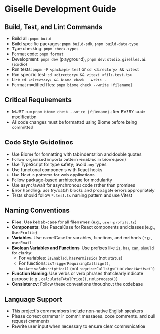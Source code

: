 # Giselle Development Guide

## Build, Test, and Lint Commands
- Build all: `pnpm build`
- Build specific packages: `pnpm build-sdk`, `pnpm build-data-type`
- Type checking: `pnpm check-types`
- Format code: `pnpm format`
- Development: `pnpm dev` (playground), `pnpm dev:studio.giselles.ai` (studio)
- Run tests: `pnpm -F <package> test` or `cd <directory> && vitest`
- Run specific test: `cd <directory> && vitest <file.test.ts>`
- Lint: `cd <directory> && biome check --write .`
- Format modified files: `pnpm biome check --write [filename]`

## Critical Requirements
- MUST run `pnpm biome check --write [filename]` after EVERY code modification
- All code changes must be formatted using Biome before being committed

## Code Style Guidelines
- Use Biome for formatting with tab indentation and double quotes
- Follow organized imports pattern (enabled in biome.json)
- Use TypeScript for type safety; avoid `any` types
- Use functional components with React hooks
- Use Next.js patterns for web applications
- Follow package-based architecture for modularity
- Use async/await for asynchronous code rather than promises
- Error handling: use try/catch blocks and propagate errors appropriately
- Tests should follow `*.test.ts` naming pattern and use Vitest

## Naming Conventions
- **Files**: Use kebab-case for all filenames (e.g., `user-profile.ts`)
- **Components**: Use PascalCase for React components and classes (e.g., `UserProfile`)
- **Variables**: Use camelCase for variables, functions, and methods (e.g., `userEmail`)
- **Boolean Variables and Functions**: Use prefixes like `is`, `has`, `can`, `should` for clarity:
  - For variables: `isEnabled`, `hasPermission` (not `status`)
  - For functions: `isTriggerRequiringCallsign()`, `hasActiveSubscription()` (not `requiresCallsign()` or `checkActive()`)
- **Function Naming**: Use verbs or verb phrases that clearly indicate purpose (e.g., `calculateTotalPrice()`, not `process()`)
- **Consistency**: Follow these conventions throughout the codebase

## Language Support
- This project's core members include non-native English speakers
- Please correct grammar in commit messages, code comments, and pull request comments
- Rewrite user input when necessary to ensure clear communication